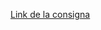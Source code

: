 [Link de la consigna](https://docs.google.com/document/d/1OY7GbKUhjZtqesLBjW5Dwv_1Ci9MGcFyKcerCCOqtFo/edit)
